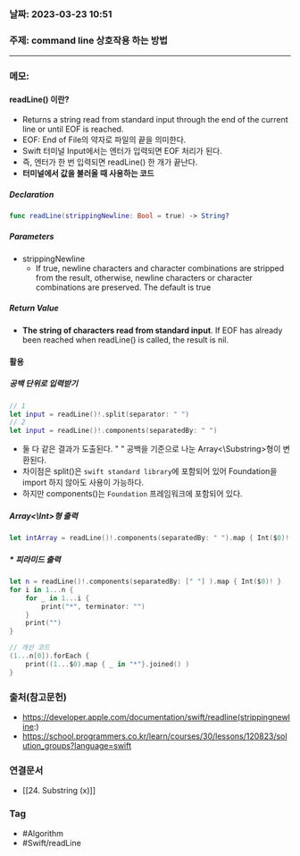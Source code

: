 ### 날짜: 2023-03-23 10:51

### 주제: command line 상호작용 하는 방법
---
### 메모: 
#### readLine() 이란? 
- Returns a string read from standard input through the end of the current line or until EOF is reached. 
- EOF: End of File의 약자로 파일의 끝을 의미한다. 
- Swift 터미널 Input에서는 엔터가 입력되면 EOF 처리가 된다. 
- 즉, 엔터가 한 번 입력되면 readLine() 한 개가 끝난다.
- **터미널에서 값을 불러올 때 사용하는 코드**
##### Declaration
~~~ swift 
func readLine(strippingNewline: Bool = true) -> String? 
~~~
##### Parameters
- strippingNewline 
	- If true, newline characters and character combinations are stripped from the result, otherwise, newline characters or character combinations are preserved. The default is true 
##### Return Value 
- **The string of characters read from standard input**. If EOF has already been reached when readLine() is called, the result is nil. 
#### 활용
##### 공백 단위로 입력받기
~~~ swift 
// 1
let input = readLine()!.split(separator: " ")
// 2
let input = readLine()!.components(separatedBy: " ")
~~~
- 둘 다 같은 결과가 도출된다. " " 공백을 기준으로 나눈 Array<\Substring>형이 변환된다. 
- 차이점은 split()은 `swift standard library`에 포함되어 있어 Foundation을 import 하지 않아도 사용이 가능하다. 
- 하지만 components()는 `Foundation` 프레임워크에 포함되어 있다.
##### Array<\Int>형 출력
~~~ swift 
let intArray = readLine()!.components(separatedBy: " ").map { Int($0)! }
~~~
##### * 피라미드 출력
~~~ swift 
let n = readLine()!.components(separatedBy: [" "] ).map { Int($0)! }
for i in 1...n { 
	for _ in 1...i { 
		print("*", terminator: "")
	}
	print("")
}

// 개선 코드 
(1...n[0]).forEach { 
	print((1...$0).map { _ in "*"}.joined() )
}
~~~
### 출처(참고문헌) 
- https://developer.apple.com/documentation/swift/readline(strippingnewline:)
- https://school.programmers.co.kr/learn/courses/30/lessons/120823/solution_groups?language=swift
### 연결문서 
- [[24. Substring (x)]]

### Tag
- #Algorithm 
- #Swift/readLine